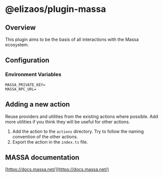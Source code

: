 # @elizaos/plugin-massa

## Overview

This plugin aims to be the basis of all interactions with the Massa ecosystem.

## Configuration

### Environment Variables

```env
MASSA_PRIVATE_KEY=
MASSA_RPC_URL=
```


## Adding a new action

Reuse providers and utilities from the existing actions where possible. Add more utilities if you think they will be useful for other actions.

1. Add the action to the `actions` directory. Try to follow the naming convention of the other actions.
2. Export the action in the `index.ts` file.


## MASSA documentation
[https://docs.massa.net/](https://docs.massa.net/)